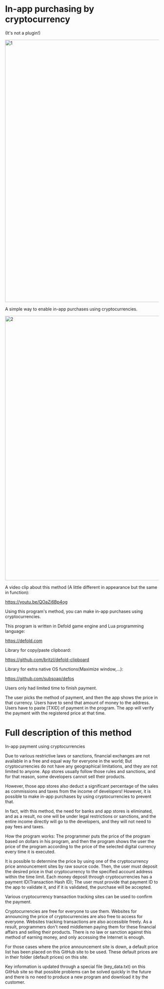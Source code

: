 # In-app purchasing by cryptocurrency

(It's not a plugin!)

<img width="859" alt="1" src="https://github.com/bdshahab/in-app-purchasing-by-crypto/assets/17976016/e7ee57fe-dc7a-401c-8395-848e584e5ec8">


A simple way to enable in-app purchases using cryptocurrencies.

<img width="866" alt="2" src="https://github.com/bdshahab/in-app-purchasing-by-crypto/assets/17976016/a019ad1c-8f7f-4c4a-a220-5c55add9323f">


A video clip about this method (A little different in appearance but the same in function):

https://youtu.be/QOaZi6Bp4og


Using this program's method, you can make in-app purchases using cryptocurrencies.

This program is written in Defold game engine and Lua programming language:


https://defold.com

Library for copy/paste clipboard:

https://github.com/britzl/defold-clipboard

Library for extra native OS functions(Maximize window,...):

https://github.com/subsoap/defos


Users only had limited time to finish payment.

The user picks the method of payment, and then the app shows the price in that currency. Users have to send that amount of money to the address. Users have to paste [TXID] of payment in the program. The app will verify the payment with the registered price at that time.

# Full description of this method

In-app payment using cryptocurrencies

Due to various restrictive laws or sanctions, financial exchanges are not available in a free and equal way for everyone in the world; But cryptocurrencies do not have any geographical limitations, and they are not limited to anyone. App stores usually follow those rules and sanctions, and for that reason, some developers cannot sell their products.

However, those app stores also deduct a significant percentage of the sales as commissions and taxes from the income of developers! However, it is possible to make in-app purchases by using cryptocurrencies to prevent that.

In fact, with this method, the need for banks and app stores is eliminated, and as a result, no one will be under legal restrictions or sanctions, and the entire income directly will go to the developers, and they will not need to pay fees and taxes.

How the program works: The programmer puts the price of the program based on dollars in his program, and then the program shows the user the price of the program according to the price of the selected digital currency every time it is executed.

It is possible to determine the price by using one of the cryptocurrency price announcement sites by raw source code. Then, the user must deposit the desired price in that cryptocurrency to the specified account address within the time limit. Each money deposit through cryptocurrencies has a payment ID(Transaction Hash ID); The user must provide that payment ID to the app to validate it, and if it is validated, the purchase will be accepted.

Various cryptocurrency transaction tracking sites can be used to confirm the payment.

Cryptocurrencies are free for everyone to use them. Websites for announcing the price of cryptocurrencies are also free to access for everyone. Websites tracking transactions are also accessible freely. As a result, programmers don't need middlemen paying them for these financial affairs and selling their products. There is no law or sanction against this method of earning money, and only accessing the Internet is enough.

For those cases where the price announcement site is down, a default price list has been placed on this GitHub site to be used.
These default prices are in their folder (default prices) on this site.

Key information is updated through a special file (key_data.txt) on this GitHub site so that possible problems can be solved quickly in the future and there is no need to produce a new program and download it by the customer.
